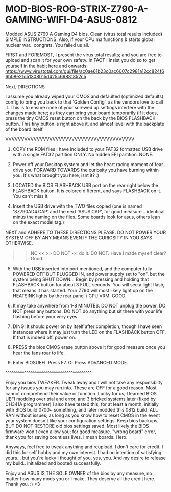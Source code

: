 # MOD-BIOS-ROG-STRIX-Z790-A-GAMING-WIFI-D4-ASUS-0812
Modded ASUS Z790 A Gaming D4 bios. Clean (virus total results included) SIMPLE INSTRUCTIONS. Also, if your CPU malfunctions &amp; starts global nuclear war.. congrats. You failed us all.

FIRST and FOREMOST, I present the virus total results; and you are free to upload and scan it for your own safety. In FACT I insist you do so to get yourself in the habit here and onwards:
https://www.virustotal.com/gui/file/ac0ae61b23c0ac6007c2981a12cc824f66b08e21d51308015d425c69881852c5

Next, DIRECTIONS

I assume you already wiped your CMOS and defaulted (optimized defaults) config to bring you back to that 'Golden Config', as the vendors love to call it.
This is to ensure none of your screwed up settings interfere with the changes made here; as they can bring your board temporarily (if it does, press the tiny CMOS reset button on the back by the BIOS FLASHBACK button. This tiny button is right above it, and almost level with the backplate of the board itself.


VVVVVVVVVVVVVVVVVVVVVVVVVVVVVVVVVVVVVVVVV

1. COPY the ROM files I have included to your FAT32 formatted USB drive with a single FAT32 partition ONLY. No hidden EFI partition. NONE.


2. Power off your Desktop system and let the heart racing moment of fear.. drive you FORWARD TOWARDS the curiosity you have burning within you. It's what brought you here, isnt it? :)

3. LOCATED the BIOS FLASHBACK USB port on the rear right below the FLASHBACK button. It is colored different, and says FLASHBACK on it. You can't miss it. 

4. Insert the USB drive with the TWO files copied (one is named 'SZ790AD4.CAP' and the next 'ASUS.CAP', for good measure .. identical minus the naming on the files. Some boards look for asus, others lean on the exact model tag.)

NEXT and ADHERE TO THESE DIRECTIONS PLEASE. DO NOT POWER YOUR SYSTEM OFF BY ANY MEANS EVEN IF THE CURIOSITY IN YOU SAYS OTHERWISE.
>> NO << >> DO NOT << do it. DO NOT. Have I made myself clear? Good.

5. With the USB inserted into port mentioned, and the computer fully POWERED OFF BUT PLUGGED IN, and power supply set to "on", but the system being SHUT DOWN...
Begin by pressing and holding that FLASHBACK button for about 3 FULL seconds. You will see a light flash, that means it has started. Your Z790 will most likely light up on the HEATSINK lights by the rear panel / CPU VRM. GOOD.

6. It may take anywhere from 1-8 MINUTES. DO NOT unplug the power, DO NOT press any buttons. DO NOT do anything but sit there with your life flashing before your very eyes.

7. DING! It should power on by itself after completion, though I have seen instances where it may just turn the LED on the FLASHBACK button OFF. If that is indeed off, power on.

8. PRESS the bios CMOS erase button above it for good measure once you hear the fans roar to life.

9. Enter BIOSUEFI. Press F7. Or Press ADVANCED MODE. 

^^^^^^^^^^^^^^^^^^^^^^^^^^^^^^^^^^^^^^^^^




Enjoy you bios TWEAKER. Tweak away and I will not take any responsibilty for any issues you may run into. These are OFF for a good reason. Most cannot comprehend their value or function. Lucky for us, I learned BIOS UEFI modding over trial and error, and 3 bricked systems later (fixed by CH341A programmer)
I also have tested this, for at least a month, initially with BIOS build 0700~ something, and later modded this 0812 build. ALL RAN without issues; as long as you know how to reset CMOS in the event your system doesn't like your configuration settings. Keep bios backups, BUT DO NOT RESTORE old bios settings saved. Most likely the BIOS firmware won't even allow you; for good measure. "wrong board" error, thank you for saving countless lives. I mean boards. Hero.

Anyways, feel free to tweak anything and reupload. I don't care for credit. I did this for self hobby and my own interest. I had no intention of satisfying yours... but you're lucky I thought of you, yes, you. And my desire to release my build.. initialized and booted successfully. 

Enjoy and ASUS IS THE SOLE OWNER of the bios by any measure, no matter how many mods you or I make. They deserve all the credit here. Thank you.
:) <3
